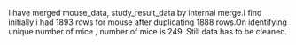 I  have merged mouse_data, study_result_data by internal merge.I find initially i had 1893 rows for mouse after duplicating 1888 rows.On identifying unique number of mice , number of mice is 249. Still data has to be cleaned.

